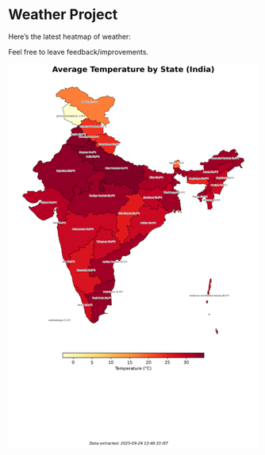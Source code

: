 # Weather Project

Here’s the latest heatmap of weather:

Feel free to leave feedback/improvements.

![India Heatmap](docs/assets/india_heatmap.png?v=D3996B)
